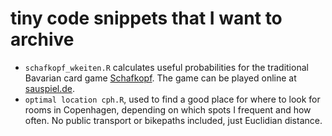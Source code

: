 # tiny code snippets that I want to archive

+ `schafkopf_wkeiten.R` calculates useful probabilities for the traditional Bavarian card game [Schafkopf](https://en.wikipedia.org/wiki/Schafkopf). The game can be played online at [sauspiel.de](https://www.sauspiel.de).
+ `optimal location cph.R`, used to find a good place for where to look for rooms in Copenhagen, depending on which spots I frequent and how often. No public transport or bikepaths included, just Euclidian distance.
